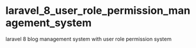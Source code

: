 # laravel_8_user_role_permission_management_system
laravel 8 blog management system with user role permission system
